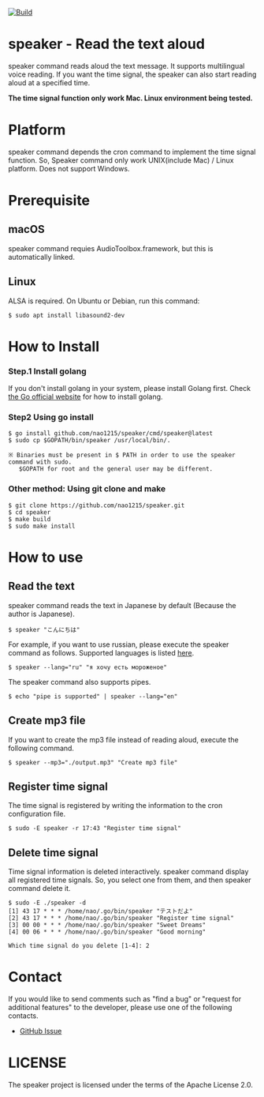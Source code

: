 [![Build](https://github.com/nao1215/speaker/actions/workflows/build.yml/badge.svg)](https://github.com/nao1215/speaker/actions/workflows/build.yml)
# speaker - Read the text aloud
speaker command reads aloud the text message. It supports multilingual voice reading. If you want the time signal, the speaker can also start reading aloud at a specified time.  

**The time signal function only work Mac. Linux environment being tested.**

# Platform
speaker command depends the cron command to implement the time signal function. So, Speaker command only work UNIX(include Mac) / Linux platform. Does not support Windows.

# Prerequisite
## macOS
speaker command requies AudioToolbox.framework, but this is automatically linked.

## Linux
ALSA is required. On Ubuntu or Debian, run this command:
```
$ sudo apt install libasound2-dev
```

# How to Install
### Step.1 Install golang
If you don't install golang in your system, please install Golang first. Check [the Go official website](https://go.dev/doc/install) for how to install golang.

### Step2 Using go install
```
$ go install github.com/nao1215/speaker/cmd/speaker@latest
$ sudo cp $GOPATH/bin/speaker /usr/local/bin/.

※ Binaries must be present in $ PATH in order to use the speaker command with sudo.
   $GOPATH for root and the general user may be different.
```
### Other method: Using git clone and make

```
$ git clone https://github.com/nao1215/speaker.git
$ cd speaker
$ make build
$ sudo make install
```
# How to use
## Read the text
speaker command reads the text in Japanese by default (Because the author is Japanese). 
```
$ speaker "こんにちは"
```

For example, if you want to use russian, please execute the speaker command as follows. Supported languages is listed [here](./doc/SupportedLanguage.md).

```
$ speaker --lang="ru" "я хочу есть мороженое"
```
The speaker command also supports pipes.

```
$ echo "pipe is supported" | speaker --lang="en"
```

## Create mp3 file
If you want to create the mp3 file instead of reading aloud, execute the following command.
```
$ speaker --mp3="./output.mp3" "Create mp3 file"
```

## Register time signal
The time signal is registered by writing the information to the cron configuration file.
```
$ sudo -E speaker -r 17:43 "Register time signal"
```

## Delete time signal
Time signal information is deleted interactively. speaker command display all registered time signals. So, you select one from them, and then speaker command delete it.
```
$ sudo -E ./speaker -d
[1] 43 17 * * * /home/nao/.go/bin/speaker "テストだよ"
[2] 43 17 * * * /home/nao/.go/bin/speaker "Register time signal"
[3] 00 00 * * * /home/nao/.go/bin/speaker "Sweet Dreams"
[4] 00 06 * * * /home/nao/.go/bin/speaker "Good morning"

Which time signal do you delete [1-4]: 2
```

# Contact
If you would like to send comments such as "find a bug" or "request for additional features" to the developer, please use one of the following contacts.

- [GitHub Issue](https://github.com/nao1215/speaker/issues)

# LICENSE
The speaker project is licensed under the terms of the Apache License 2.0.
